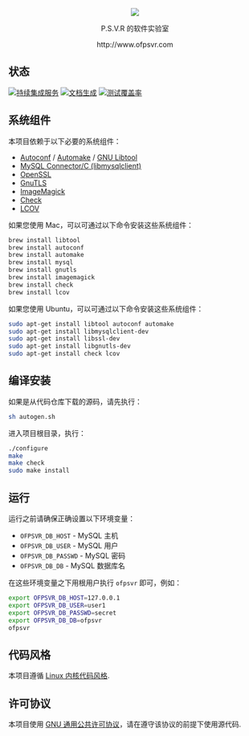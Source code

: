 <p align="center"><img src="https://raw.githubusercontent.com/pmq20/ofpsvr/master/public/img/index.png" /></p>

<p align="center">P.S.V.R 的软件实验室</p>

<p align="center">http://www.ofpsvr.com</p>
 
## 状态

[![持续集成服务](https://travis-ci.org/pmq20/ofpsvr.svg?branch=master)](https://travis-ci.org/pmq20/ofpsvr)
[![文档生成](https://readthedocs.org/projects/ofpsvr/badge/?version=latest)](http://ofpsvr.readthedocs.org/zh_CN/latest/)
[![测试覆盖率](https://coveralls.io/repos/pmq20/ofpsvr/badge.png)](https://coveralls.io/r/pmq20/ofpsvr)

## 系统组件

本项目依赖于以下必要的系统组件：

* [Autoconf](http://www.gnu.org/software/autoconf/autoconf.html) / [Automake](http://www.gnu.org/software/automake/) / [GNU Libtool](http://www.gnu.org/software/libtool/)
* [MySQL Connector/C (libmysqlclient)](https://dev.mysql.com/downloads/connector/c)
* [OpenSSL](https://www.openssl.org/)
* [GnuTLS](http://www.gnutls.org/)
* [ImageMagick](http://www.imagemagick.org/)
* [Check](http://check.sourceforge.net/)
* [LCOV](http://ltp.sourceforge.net/coverage/lcov.php)

如果您使用 Mac，可以可通过以下命令安装这些系统组件：

```sh
brew install libtool
brew install autoconf
brew install automake
brew install mysql
brew install gnutls
brew install imagemagick
brew install check
brew install lcov
```

如果您使用 Ubuntu，可以可通过以下命令安装这些系统组件：

```sh
sudo apt-get install libtool autoconf automake
sudo apt-get install libmysqlclient-dev
sudo apt-get install libssl-dev
sudo apt-get install libgnutls-dev
sudo apt-get install check lcov
```

## 编译安装

如果是从代码仓库下载的源码，请先执行：

```sh
sh autogen.sh
```

进入项目根目录，执行：

```sh
./configure
make
make check
sudo make install
```

## 运行

运行之前请确保正确设置以下环境变量：
 
* `OFPSVR_DB_HOST`   - MySQL 主机
* `OFPSVR_DB_USER`   - MySQL 用户
* `OFPSVR_DB_PASSWD` - MySQL 密码
* `OFPSVR_DB_DB`     - MySQL 数据库名

在这些环境变量之下用根用户执行 `ofpsvr` 即可，例如：

```sh
export OFPSVR_DB_HOST=127.0.0.1
export OFPSVR_DB_USER=user1
export OFPSVR_DB_PASSWD=secret
export OFPSVR_DB_DB=ofpsvr
ofpsvr
```

## 代码风格

本项目遵循 [Linux 内核代码风格](https://www.kernel.org/doc/Documentation/CodingStyle).

## 许可协议

本项目使用 [GNU 通用公共许可协议](https://raw.githubusercontent.com/pmq20/ofpsvr/master/LICENSE)，请在遵守该协议的前提下使用源代码.
